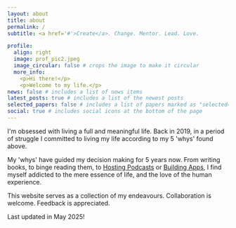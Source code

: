 ```yaml
---
layout: about
title: about
permalink: /
subtitle: <a href='#'>Create</a>. Change. Mentor. Lead. Love.

profile:
  align: right
  image: prof_pic2.jpeg
  image_circular: false # crops the image to make it circular
  more_info:
    <p>Hi there!</p>
    <p>Welcome to my life.</p>
news: false # includes a list of news items
latest_posts: true # includes a list of the newest posts
selected_papers: false # includes a list of papers marked as "selected={true}"
social: true # includes social icons at the bottom of the page
---
```


I'm obsessed with living a full and meaningful life. Back in 2019, in a period of struggle I committed to living my life according to my 5 'whys' found above.

My 'whys' have guided my decision making for 5 years now. From writing books, to binge reading them, to [Hosting Podcasts](https://rss.com/podcasts/americanmemoirs/) or [Building Apps](https://www.astropaws.dog/), I find myself addicted to the mere essence of life, and the love of the human experience.

This website serves as a collection of my endeavours. Collaboration is welcome. Feedback is appreciated.

Last updated in May 2025!
